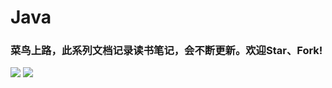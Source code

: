 # Java
### 菜鸟上路，此系列文档记录读书笔记，会不断更新。欢迎Star、Fork!
![](https://github.com/WYounger/Java/blob/master/images/i-1.jpg)
![](https://github.com/WYounger/Java/blob/master/images/i-2.jpg)

